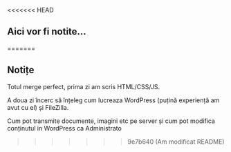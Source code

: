 <<<<<<< HEAD
## Aici vor fi notite...
=======
## Notițe

Totul merge perfect, prima zi am scris HTML/CSS/JS.

A doua zi încerc să înțeleg cum lucreaza WordPress (puțină experiență am avut cu el) și FileZilla.

Cum pot transmite documente, imagini etc pe server și cum pot modifica conținutul in WordPress ca Administrato
>>>>>>> 9e7b640 (Am modificat README)
